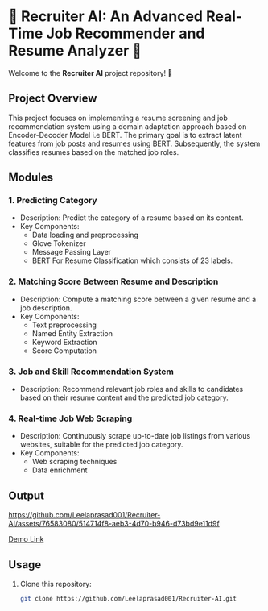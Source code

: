 # 💼 Recruiter AI: An Advanced Real-Time Job Recommender and Resume Analyzer 🤖

Welcome to the **Recruiter AI** project repository! 🌟

## Project Overview

This project focuses on implementing a resume screening and job recommendation system using a domain adaptation approach based on Encoder-Decoder Model i.e BERT. The primary goal is to extract latent features from job posts and resumes using BERT. Subsequently, the system classifies resumes based on the matched job roles.

## Modules

### 1. Predicting Category

- Description: Predict the category of a resume based on its content.
- Key Components:
  - Data loading and preprocessing
  - Glove Tokenizer
  - Message Passing Layer
  - BERT For Resume Classification which consists of 23 labels.

### 2. Matching Score Between Resume and Description

- Description: Compute a matching score between a given resume and a job description.
- Key Components:
  - Text preprocessing
  - Named Entity Extraction
  - Keyword Extraction
  - Score Computation

### 3. Job and Skill Recommendation System

- Description: Recommend relevant job roles and skills to candidates based on their resume content and the predicted job category.

### 4. Real-time Job Web Scraping

- Description: Continuously scrape up-to-date job listings from various websites, suitable for the predicted job category.
- Key Components:
  - Web scraping techniques
  - Data enrichment


## Output


https://github.com/Leelaprasad001/Recruiter-AI/assets/76583080/514714f8-aeb3-4d70-b946-d73bd9e11d9f



<a href="https://clipchamp.com/watch/bzYojGhbfKT" >Demo Link</a>
    
## Usage

1. Clone this repository:
   ```bash
   git clone https://github.com/Leelaprasad001/Recruiter-AI.git
